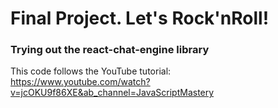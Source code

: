 # Final Project. Let's Rock'nRoll!

### Trying out the react-chat-engine library

This code follows the YouTube tutorial:  
https://www.youtube.com/watch?v=jcOKU9f86XE&ab_channel=JavaScriptMastery